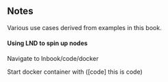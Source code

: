 
## Notes
Various use cases derived from examples in this book. 

#### Using LND to spin up nodes

Navigate to lnbook/code/docker

Start docker container with ([code] this is code)